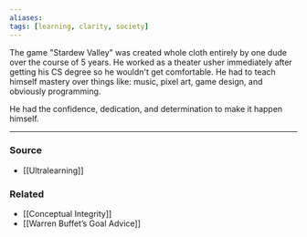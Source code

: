 ```yaml
---
aliases: 
tags: [learning, clarity, society]
---
```

The game "Stardew Valley" was created whole cloth entirely by one dude over the course of 5 years. He worked as a theater usher immediately after getting his CS degree so he wouldn't get comfortable. He had to teach himself mastery over things like: music, pixel art, game design, and obviously programming. 

He had the confidence, dedication, and determination to make it happen himself.

---
### Source
- [[Ultralearning]]

### Related
- [[Conceptual Integrity]]
- [[Warren Buffet’s Goal Advice]] 
